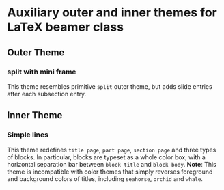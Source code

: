 # Auxiliary outer and inner themes for LaTeX beamer class

## Outer Theme

### split with mini frame

This theme resembles primitive `split` outer theme, but adds slide entries after each subsection entry.

## Inner Theme

### Simple lines

This theme redefines `title page`, `part page`, `section page` and three types of blocks. In particular, blocks are typeset as a whole color box, with a horizontal separation bar between `block title` and `block body`.
**Note**: This theme is incompatible with color themes that simply reverses foreground and background colors of titles, including `seahorse`, `orchid` and `whale`.
